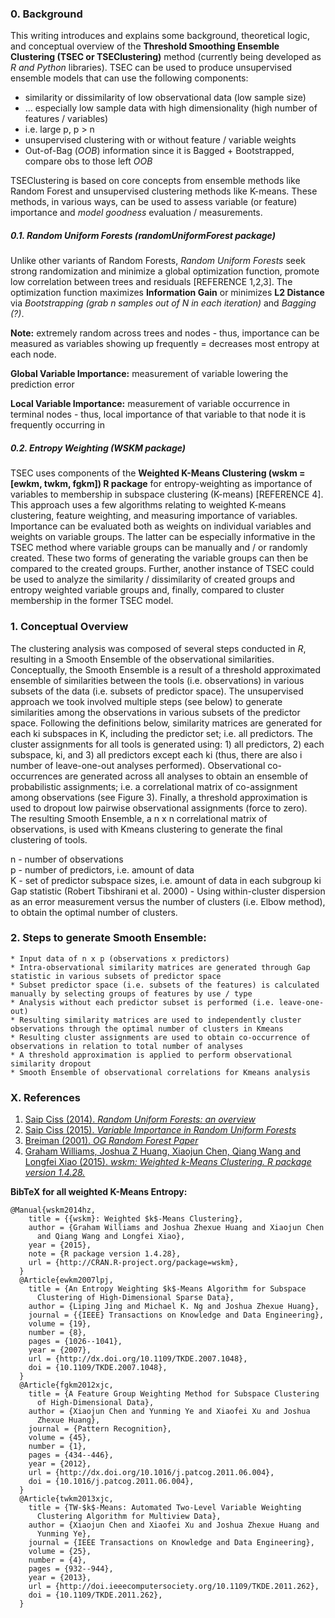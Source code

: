 ### 0. Background

This writing introduces and explains some background, theoretical logic, and conceptual overview of the **Threshold Smoothing Ensemble Clustering (TSEC or TSEClustering)** method (currently being developed as *R and Python* libraries). TSEC can be used to produce unsupervised ensemble models that can use the following components:

* similarity or dissimilarity of low observational data (low sample size)
* ... especially low sample data with high dimensionality (high number of features / variables)
* i.e. large p, p > n
* unsupervised clustering with or without feature / variable weights
* Out-of-Bag (*OOB*) information since it is Bagged + Bootstrapped, compare obs to those left *OOB*

TSEClustering is based on core concepts from ensemble methods like Random Forest and unsupervised clustering methods like K-means. These methods, in various ways, can be used to assess variable (or feature) importance and *model goodness* evaluation / measurements.

##### 0.1. Random Uniform Forests (randomUniformForest package)

Unlike other variants of Random Forests, *Random Uniform Forests* seek strong randomization and minimize a global optimization function, promote low correlation between trees and residuals [REFERENCE 1,2,3]. The optimization function maximizes **Information Gain** or minimizes **L2 Distance** via *Bootstrapping (grab n samples out of N in each iteration)* and *Bagging (?)*.   

**Note:** extremely random across trees and nodes - thus, importance can be measured as variables showing up frequently = decreases most entropy at each node.

**Global Variable Importance:** measurement of variable lowering the prediction error

**Local Variable Importance:** measurement of variable occurrence in terminal nodes - thus, local importance of that variable to that node it is frequently occurring in


##### 0.2. Entropy Weighting (WSKM package)

TSEC uses components of the **Weighted K-Means Clustering (wskm = [ewkm, twkm, fgkm]) R package** for entropy-weighting as importance of variables to membership in subspace clustering (K-means) [REFERENCE 4]. This approach uses a few algorithms relating to weighted K-means clustering, feature weighting, and measuring importance of variables. Importance can be evaluated both as weights on individual variables and weights on variable groups. The latter can be especially informative in the TSEC method where variable groups can be manually and / or randomly created. These two forms of generating the variable groups can then be compared to the created groups. Further, another instance of TSEC could be used to analyze the similarity / dissimilarity of created groups and entropy weighted variable groups and, finally, compared to cluster membership in the former TSEC model.            

### 1. Conceptual Overview

The clustering analysis was composed of several steps conducted in *R*, resulting in a Smooth Ensemble of the observational similarities. Conceptually, the Smooth Ensemble is a result of a threshold approximated ensemble of similarities between the tools (i.e. observations) in various subsets of the data (i.e. subsets of predictor space). The unsupervised approach we took involved multiple steps (see below) to generate similarities among the observations in various subsets of the predictor space. Following the definitions below, similarity matrices are generated for each ki subspaces in K, including the predictor set; i.e. all predictors. The cluster assignments for all tools is generated using: 1) all predictors, 2) each subspace, ki, and 3) all predictors except each ki (thus, there are also i number of leave-one-out analyses performed). Observational co-occurrences are generated across all analyses to obtain an ensemble of probabilistic assignments; i.e. a correlational matrix of co-assignment among observations (see Figure 3). Finally, a threshold approximation is used to dropout low pairwise observational assignments (force to zero). The resulting Smooth Ensemble, a n x n correlational matrix of observations, is used with Kmeans clustering to generate the final clustering of tools.

n - number of observations
<br>
p - number of predictors, i.e. amount of data
<br>
K - set of predictor subspace sizes, i.e. amount of data in each subgroup ki
<br>
Gap statistic (Robert Tibshirani et al. 2000) - Using within-cluster dispersion as an error measurement versus the number of clusters (i.e. Elbow method), to obtain the optimal number of clusters.

### 2. Steps to generate Smooth Ensemble:

	* Input data of n x p (observations x predictors)
	* Intra-observational similarity matrices are generated through Gap statistic in various subsets of predictor space
    * Subset predictor space (i.e. subsets of the features) is calculated manually by selecting groups of features by use / type
	* Analysis without each predictor subset is performed (i.e. leave-one-out)
	* Resulting similarity matrices are used to independently cluster observations through the optimal number of clusters in Kmeans
	* Resulting cluster assignments are used to obtain co-occurrence of observations in relation to total number of analyses
	* A threshold approximation is applied to perform observational similarity dropout
	* Smooth Ensemble of observational correlations for Kmeans analysis

### X. References

1. [Saip Ciss (2014). *Random Uniform Forests: an overview*](https://cran.r-project.org/web/packages/randomUniformForest/vignettes/randomUniformForestsOverview.pdf)
2. [Saip Ciss (2015). *Variable Importance in Random Uniform Forests*](https://cran.r-project.org/web/packages/randomUniformForest/vignettes/VariableImportanceInRandomUniformForests.pdf)
3. [Breiman (2001). *OG Random Forest Paper*](https://www.google.com/)
4. [Graham Williams, Joshua Z Huang, Xiaojun Chen, Qiang Wang and Longfei Xiao (2015). *wskm: Weighted k-Means Clustering. R package version 1.4.28.*](http://CRAN.R-project.org/package=wskm)

**BibTeX for all weighted K-Means Entropy:**
```
@Manual{wskm2014hz,
    title = {{wskm}: Weighted $k$-Means Clustering},
    author = {Graham Williams and Joshua Zhexue Huang and Xiaojun Chen
      and Qiang Wang and Longfei Xiao},
    year = {2015},
    note = {R package version 1.4.28},
    url = {http://CRAN.R-project.org/package=wskm},
  }
  @Article{ewkm2007lpj,
    title = {An Entropy Weighting $k$-Means Algorithm for Subspace
      Clustering of High-Dimensional Sparse Data},
    author = {Liping Jing and Michael K. Ng and Joshua Zhexue Huang},
    journal = {{IEEE} Transactions on Knowledge and Data Engineering},
    volume = {19},
    number = {8},
    pages = {1026--1041},
    year = {2007},
    url = {http://dx.doi.org/10.1109/TKDE.2007.1048},
    doi = {10.1109/TKDE.2007.1048},
  }
  @Article{fgkm2012xjc,
    title = {A Feature Group Weighting Method for Subspace Clustering
      of High-Dimensional Data},
    author = {Xiaojun Chen and Yunming Ye and Xiaofei Xu and Joshua
      Zhexue Huang},
    journal = {Pattern Recognition},
    volume = {45},
    number = {1},
    pages = {434--446},
    year = {2012},
    url = {http://dx.doi.org/10.1016/j.patcog.2011.06.004},
    doi = {10.1016/j.patcog.2011.06.004},
  }
  @Article{twkm2013xjc,
    title = {TW-$k$-Means: Automated Two-Level Variable Weighting
      Clustering Algorithm for Multiview Data},
    author = {Xiaojun Chen and Xiaofei Xu and Joshua Zhexue Huang and
      Yunming Ye},
    journal = {IEEE Transactions on Knowledge and Data Engineering},
    volume = {25},
    number = {4},
    pages = {932--944},
    year = {2013},
    url = {http://doi.ieeecomputersociety.org/10.1109/TKDE.2011.262},
    doi = {10.1109/TKDE.2011.262},
  }
```
